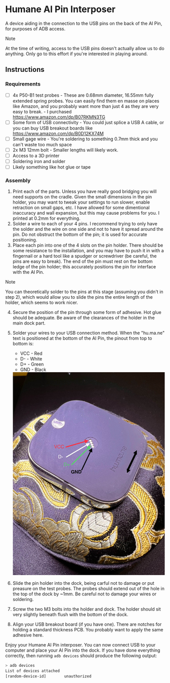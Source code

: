 # Humane AI Pin Interposer

A device aiding in the connection to the USB pins on the back of the AI Pin, for purposes of ADB access.

> [!NOTE]  
> At the time of writing, access to the USB pins doesn't actually allow us to do anything. Only go to this effort if you're interested in playing around.

## Instructions

### Requirements

- [ ] 4x P50-B1 test probes - These are 0.68mm diameter, 16.55mm fully extended spring probes. You can easily find them en masse on places like Amazon, and you probably want more than just 4 as they are very easy to break. - I purchased https://www.amazon.com/dp/B07RKMN3TG
- [ ] Some form of USB connectivity - You could just splice a USB A cable, or you can buy USB breakout boards like https://www.amazon.com/dp/B0D12KX74M
- [ ] Small gage wire - You're soldering to something 0.7mm thick and you can't waste too much space
- [ ] 2x M3 12mm bolt - Smaller lengths will likely work.
- [ ] Access to a 3D printer
- [ ] Soldering iron and solder
- [ ] Likely something like hot glue or tape

### Assembly

1. Print each of the parts. Unless you have really good bridging you will need supports on the cradle. Given the small dimensions in the pin holder, you may want to tweak your settings to run slower, enable retraction on small gaps, etc. I have allowed for some dimentional inaccuracy and wall expansion, but this may cause problems for you. I printed at 0.2mm for everything.
2. Solder a wire to each of your 4 pins. I recommend trying to only have the solder and the wire on one side and not to have it spread around the pin. Do not obstruct the bottom of the pin; it is used for accurate positioning.
3. Place each pin into one of the 4 slots on the pin holder. There should be some resistance to the installation, and you may have to push it in with a fingernail or a hard tool like a spudger or screwdriver (be careful, the pins are easy to break). The end of the pin must rest on the bottom ledge of the pin holder; this accurately positions the pin for interface with the AI Pin.
   
> [!NOTE]  
> You can theoretically solder to the pins at this stage (assuming you didn't in step 2), which would allow you to slide the pins the entire length of the holder, which seems to work nicer.

4. Secure the position of the pin through some form of adhesive. Hot glue should be adequate. Be aware of the clearances of the holder in the main dock part.
5. Solder your wires to your USB connection method. When the "hu.ma.ne" text is positioned at the bottom of the AI Pin, the pinout from top to bottom is:
     * VCC - Red
     * D- - White
     * D+ - Green
     * GND - Black
  
    <img src="https://github.com/agg23/ai-pin-interposer/blob/master/images/AI%20Pin%20Pinout.jpg?raw=true" width="512">

6. Slide the pin holder into the dock, being carful not to damage or put preasure on the test probes. The probes should extend out of the hole in the top of the dock by ~1mm. Be careful not to damage your wires or soldering.
7. Screw the two M3 bolts into the holder and dock. The holder should sit very slightly beneath flush with the bottom of the dock.
8. Align your USB breakout board (if you have one). There are notches for holding a standard thickness PCB. You probably want to apply the same adhesive here.

Enjoy your Humane AI Pin interposer. You can now connect USB to your computer and place your AI Pin into the dock. If you have done everything correctly, then running `adb devices` should produce the following output:

```bash
> adb devices
List of devices attached
[random-device-id]        unauthorized
```
